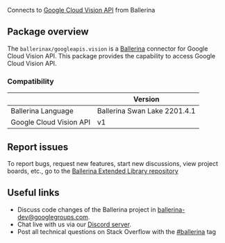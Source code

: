 Connects to [Google Cloud Vision API](https://cloud.google.com/vision/docs/reference/rest) from Ballerina

## Package overview
The `ballerinax/googleapis.vision` is a [Ballerina](https://ballerina.io/) connector for Google Cloud Vision API.
This package provides the capability to access Google Cloud Vision API.

### Compatibility
|                                   | Version                         |
|-----------------------------------|---------------------------------|
| Ballerina Language                | Ballerina Swan Lake 2201.4.1    | 
| Google Cloud Vision API           | v1                              |

## Report issues
To report bugs, request new features, start new discussions, view project boards, etc., go to the [Ballerina Extended Library repository](https://github.com/ballerina-platform/ballerina-extended-library)

## Useful links
- Discuss code changes of the Ballerina project in [ballerina-dev@googlegroups.com](mailto:ballerina-dev@googlegroups.com).
- Chat live with us via our [Discord server](https://discord.gg/ballerinalang).
- Post all technical questions on Stack Overflow with the [#ballerina](https://stackoverflow.com/questions/tagged/ballerina) tag
